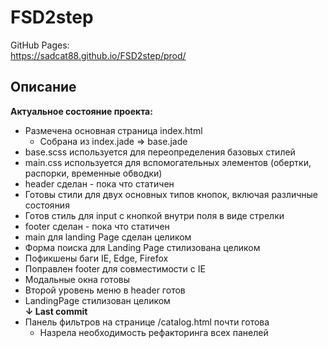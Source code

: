 # FSD2step

GitHub Pages:<br/>
https://sadcat88.github.io/FSD2step/prod/

## Описание

**Актуальное состояние проекта:**

- Размечена основная страница index.html
  - Собрана из index.jade => base.jade
- base.scss используется для переопределения базовых стилей
- main.css используется для вспомогательных элементов (обертки, распорки, временные обводки)
- header сделан - пока что статичен
- Готовы стили для двух основных типов кнопок, включая различные состояния
- Готов стиль для input с кнопкой внутри поля в виде стрелки
- footer сделан - пока что статичен
- main для landing Page сделан целиком
- Форма поиска для Landing Page стилизована целиком
- Пофикшены баги IE, Edge, Firefox
- Поправлен footer для совместимости с IE
- Модальные окна готовы
- Второй уровень меню в header готов
- LandingPage стилизован целиком
  <br>**↓ Last commit**
- Панель фильтров на странице /catalog.html почти готова
  - Назрела необходимость рефакторинга всех панелей
